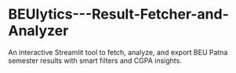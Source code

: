 # BEUlytics---Result-Fetcher-and-Analyzer
An interactive Streamlit tool to fetch, analyze, and export BEU Patna semester results with smart filters and CGPA insights.
